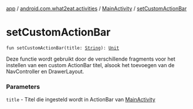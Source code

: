 [app](../../index.md) / [android.com.what2eat.activities](../index.md) / [MainActivity](index.md) / [setCustomActionBar](./set-custom-action-bar.md)

# setCustomActionBar

`fun setCustomActionBar(title: `[`String`](https://kotlinlang.org/api/latest/jvm/stdlib/kotlin/-string/index.html)`): `[`Unit`](https://kotlinlang.org/api/latest/jvm/stdlib/kotlin/-unit/index.html)

Deze functie wordt gebruikt door de verschillende fragments voor het instellen van een custom ActionBar titel,
alsook het toevoegen van de NavController en  DrawerLayout.

### Parameters

`title` - Titel die ingesteld wordt in ActionBar van [MainActivity](index.md)